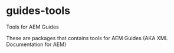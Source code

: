 # guides-tools
Tools for AEM Guides

These are packages that contains tools for AEM Guides (AKA XML Documentation for AEM)
